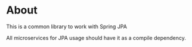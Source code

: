 # About
This is a common library to work with Spring JPA

All microservices for JPA usage should have it as a compile dependency.

